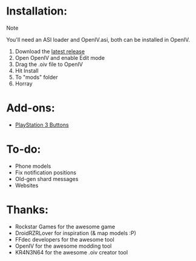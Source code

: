 # Installation:
> [!NOTE]
> You'll need an ASI loader and OpenIV.asi, both can be installed in OpenIV.
1. Download the [latest release]()
1. Open OpenIV and enable Edit mode
1. Drag the .oiv file to OpenIV
1. Hit Install
1. To "mods" folder
1. Horray

# Add-ons:
* [PlayStation 3 Buttons]()

# To-do:
* Phone models
* Fix notification positions
* Old-gen shard messages
* Websites

# Thanks:
* Rockstar Games for the awesome game
* DroidRZRLover for inspiration (& map models :P)
* FFdec developers for the awesome tool
* OpenIV for the awesome modding tool
* KR4N3N64 for the awesome .oiv creator tool